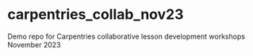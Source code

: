 # carpentries_collab_nov23
Demo repo for Carpentries collaborative lesson development workshops November 2023
